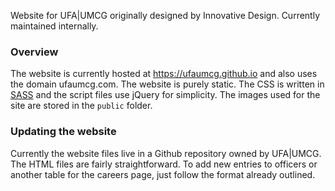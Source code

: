 Website for UFA|UMCG originally designed by Innovative Design. Currently maintained internally.

### Overview
The website is currently hosted at <https://ufaumcg.github.io> and also uses the domain ufaumcg.com. The website is purely static. The CSS is written in [SASS](http://sass-lang.com/) and the script files use jQuery for simplicity. The images used for the site are stored in the `public` folder.

### Updating the website
Currently the website files live in a Github repository owned by UFA|UMCG. The HTML files are fairly straightforward. To add new entries to officers or another table for the careers page, just follow the format already outlined.
